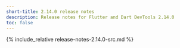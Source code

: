 ```yaml
---
short-title: 2.14.0 release notes
description: Release notes for Flutter and Dart DevTools 2.14.0
toc: false
---
```


{% include_relative release-notes-2.14.0-src.md %}
